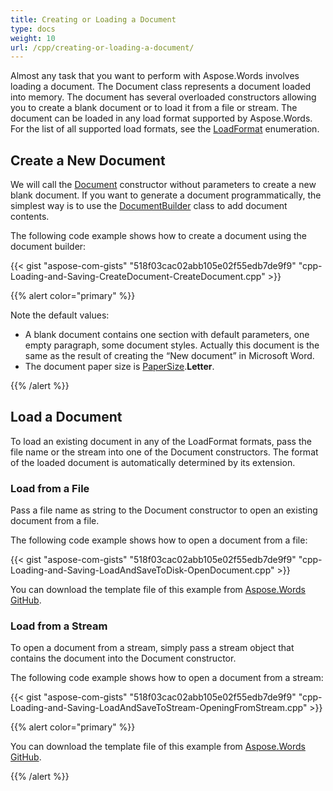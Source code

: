```yaml
---
title: Creating or Loading a Document
type: docs
weight: 10
url: /cpp/creating-or-loading-a-document/
---
```


Almost any task that you want to perform with Aspose.Words involves loading a document. The Document class represents a document loaded into memory. The document has several overloaded constructors allowing you to create a blank document or to load it from a file or stream. The document can be loaded in any load format supported by Aspose.Words. For the list of all supported load formats, see the [LoadFormat](https://apireference.aspose.com/words/cpp/namespace/aspose.words#a5fddddb463c824cf3fe353ce1bcd8f52) enumeration.

## **Create a New Document**

We will call the [Document](https://apireference.aspose.com/words/cpp/class/aspose.words.document/) constructor without parameters to create a new blank document. If you want to generate a document programmatically, the simplest way is to use the [DocumentBuilder](https://apireference.aspose.com/words/cpp/class/aspose.words.document_builder/) class to add document contents.

The following code example shows how to create a document using the document builder:

{{< gist "aspose-com-gists" "518f03cac02abb105e02f55edb7de9f9" "cpp-Loading-and-Saving-CreateDocument-CreateDocument.cpp" >}}

{{% alert color="primary" %}} 

Note the default values:

- A blank document contains one section with default parameters, one empty paragraph, some document styles. Actually this document is the same as the result of creating the “New document” in Microsoft Word.
- The document paper size is [PaperSize](https://apireference.aspose.com/words/cpp/namespace/aspose.words/#a1a2f6b44133c9bd897dabca36c39ba25).**Letter**.

{{% /alert %}} 

## **Load a Document**

To load an existing document in any of the LoadFormat formats, pass the file name or the stream into one of the Document constructors. The format of the loaded document is automatically determined by its extension.

### **Load from a File**

Pass a file name as string to the Document constructor to open an existing document from a file.

The following code example shows how to open a document from a file:

{{< gist "aspose-com-gists" "518f03cac02abb105e02f55edb7de9f9" "cpp-Loading-and-Saving-LoadAndSaveToDisk-OpenDocument.cpp" >}}

You can download the template file of this example from [Aspose.Words GitHub](https://github.com/aspose-words/Aspose.Words-for-C/tree/master/Data/Loading-and-Saving/Document.doc).

### **Load from a Stream**

To open a document from a stream, simply pass a stream object that contains the document into the Document constructor.

The following code example shows how to open a document from a stream:

{{< gist "aspose-com-gists" "518f03cac02abb105e02f55edb7de9f9" "cpp-Loading-and-Saving-LoadAndSaveToStream-OpeningFromStream.cpp" >}}

{{% alert color="primary" %}} 

You can download the template file of this example from [Aspose.Words GitHub](https://github.com/aspose-words/Aspose.Words-for-C/tree/master/Data/Loading-and-Saving/Document.doc).

{{% /alert %}}
